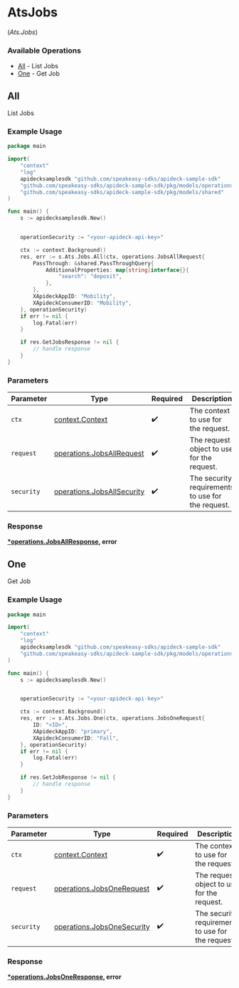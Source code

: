 # AtsJobs
(*Ats.Jobs*)

### Available Operations

* [All](#all) - List Jobs
* [One](#one) - Get Job

## All

List Jobs

### Example Usage

```go
package main

import(
	"context"
	"log"
	apidecksamplesdk "github.com/speakeasy-sdks/apideck-sample-sdk"
	"github.com/speakeasy-sdks/apideck-sample-sdk/pkg/models/operations"
	"github.com/speakeasy-sdks/apideck-sample-sdk/pkg/models/shared"
)

func main() {
    s := apidecksamplesdk.New()


    operationSecurity := "<your-apideck-api-key>"

    ctx := context.Background()
    res, err := s.Ats.Jobs.All(ctx, operations.JobsAllRequest{
        PassThrough: &shared.PassThroughQuery{
            AdditionalProperties: map[string]interface{}{
                "search": "deposit",
            },
        },
        XApideckAppID: "Mobility",
        XApideckConsumerID: "Mobility",
    }, operationSecurity)
    if err != nil {
        log.Fatal(err)
    }

    if res.GetJobsResponse != nil {
        // handle response
    }
}
```

### Parameters

| Parameter                                                                | Type                                                                     | Required                                                                 | Description                                                              |
| ------------------------------------------------------------------------ | ------------------------------------------------------------------------ | ------------------------------------------------------------------------ | ------------------------------------------------------------------------ |
| `ctx`                                                                    | [context.Context](https://pkg.go.dev/context#Context)                    | :heavy_check_mark:                                                       | The context to use for the request.                                      |
| `request`                                                                | [operations.JobsAllRequest](../../models/operations/jobsallrequest.md)   | :heavy_check_mark:                                                       | The request object to use for the request.                               |
| `security`                                                               | [operations.JobsAllSecurity](../../models/operations/jobsallsecurity.md) | :heavy_check_mark:                                                       | The security requirements to use for the request.                        |


### Response

**[*operations.JobsAllResponse](../../models/operations/jobsallresponse.md), error**


## One

Get Job

### Example Usage

```go
package main

import(
	"context"
	"log"
	apidecksamplesdk "github.com/speakeasy-sdks/apideck-sample-sdk"
	"github.com/speakeasy-sdks/apideck-sample-sdk/pkg/models/operations"
)

func main() {
    s := apidecksamplesdk.New()


    operationSecurity := "<your-apideck-api-key>"

    ctx := context.Background()
    res, err := s.Ats.Jobs.One(ctx, operations.JobsOneRequest{
        ID: "<ID>",
        XApideckAppID: "primary",
        XApideckConsumerID: "Fall",
    }, operationSecurity)
    if err != nil {
        log.Fatal(err)
    }

    if res.GetJobResponse != nil {
        // handle response
    }
}
```

### Parameters

| Parameter                                                                | Type                                                                     | Required                                                                 | Description                                                              |
| ------------------------------------------------------------------------ | ------------------------------------------------------------------------ | ------------------------------------------------------------------------ | ------------------------------------------------------------------------ |
| `ctx`                                                                    | [context.Context](https://pkg.go.dev/context#Context)                    | :heavy_check_mark:                                                       | The context to use for the request.                                      |
| `request`                                                                | [operations.JobsOneRequest](../../models/operations/jobsonerequest.md)   | :heavy_check_mark:                                                       | The request object to use for the request.                               |
| `security`                                                               | [operations.JobsOneSecurity](../../models/operations/jobsonesecurity.md) | :heavy_check_mark:                                                       | The security requirements to use for the request.                        |


### Response

**[*operations.JobsOneResponse](../../models/operations/jobsoneresponse.md), error**

